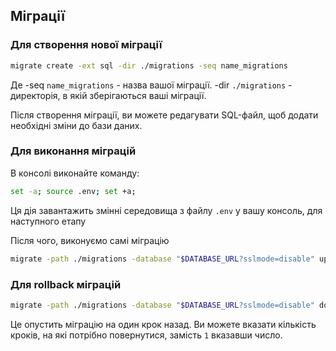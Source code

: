 ## Міграції

### Для створення нової міграції

```bash
migrate create -ext sql -dir ./migrations -seq name_migrations
```

Де -seq `name_migrations` - назва вашої міграції.
-dir `./migrations` - директорія, в якій зберігаються ваші міграції.

Після створення міграції, ви можете редагувати SQL-файл, щоб додати необхідні зміни до бази даних.

### Для виконання міграцій

В консолі виконайте команду:

```bash
set -a; source .env; set +a;
```

Ця дія завантажить змінні середовища з файлу `.env` у вашу консоль, для наступного етапу

Після чого, виконуємо самі міграцію

```bash
migrate -path ./migrations -database "$DATABASE_URL?sslmode=disable" up
```

### Для rollback міграцій

```bash
migrate -path ./migrations -database "$DATABASE_URL?sslmode=disable" down 1
```

Це опустить міграцію на один крок назад. Ви можете вказати кількість кроків, на які потрібно повернутися, замість `1`
вказавши число.
